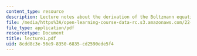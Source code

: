 ```yaml
---
content_type: resource
description: Lecture notes about the derivation of the Boltzmann equation.
file: /media/https%3A/open-learning-course-data-rc.s3.amazonaws.com/22-615-mhd-theory-of-fusion-systems-spring-2007/8cdd8c3e56e983506835cd2590ede5f4_lecture1.pdf
file_type: application/pdf
resourcetype: Document
title: lecture1.pdf
uid: 8cdd8c3e-56e9-8350-6835-cd2590ede5f4
---
```

